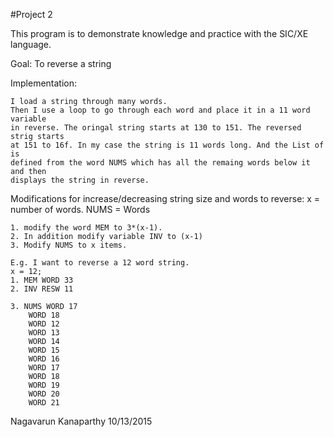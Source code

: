 #Project 2

This program is to demonstrate knowledge and practice with the SIC/XE language.

Goal:	To reverse a string

Implementation:	

	I load a string through many words. 
	Then I use a loop to go through each word and place it in a 11 word variable
	in reverse. The oringal string starts at 130 to 151. The reversed strig starts
	at 151 to 16f. In my case the string is 11 words long. And the List of  is 
	defined from the word NUMS which has all the remaing words below it and then
	displays the string in reverse.

Modifications for increase/decreasing string size and words to reverse: 
	x = number of words. NUMS = Words
	
	1. modify the word MEM to 3*(x-1).
	2. In addition modify variable INV to (x-1)
	3. Modify NUMS to x items.
	
	E.g. I want to reverse a 12 word string.
	x = 12;
	1. MEM WORD 33
	2. INV RESW 11

	3. NUMS WORD 17
		WORD 18
		WORD 12
		WORD 13
		WORD 14
		WORD 15
		WORD 16
		WORD 17
		WORD 18
		WORD 19
		WORD 20
		WORD 21
Nagavarun Kanaparthy
10/13/2015
